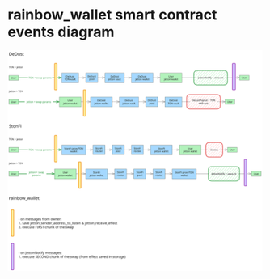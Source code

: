 # rainbow_wallet smart contract events diagram
![smart-contract-events-diagram.svg](assets%2Fsmart-contract-events-diagram.svg)